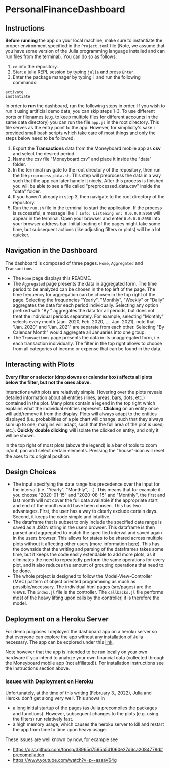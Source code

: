 # PersonalFinanceDashboard


## Instructions

__Before running__ the app on your local machine, make sure to instantiate the proper environment specified in the `Project.toml` file (Note, we assume that you have some version of the Julia programming language installed and can run files from the terminal). You can do so as follows:
1. `cd` into the repository.
2. Start a julia REPL session by typing `julia` and press `Enter`.
3. Enter the package manager by typing `]` and run the following commands: 
```
activate .
instantiate
```


In order to __run__ the dashboard, run the following steps in order. If you wish to run it using artificial demo data, you can skip steps 1-3. To use different ports or filenames (e.g. to keep multiple files for different accounts in the same data directory) you can run the file `app.jl` in the root directory. This file serves as the entry point to the app. However, for simplicity's sake i provided small bash scripts which take care of most things and only the steps below need to be followed.
1. Export the __Transactions__ data from the Moneyboard mobile app as __csv__ and select the desired period.  
2. Name the csv file "Moneyboard.csv" and place it inside the "data" folder.  
3. In the terminal navigate to the root directory of the repository, then run the file `preprocess_data.sh`. This step will preprocess the data in a way such that the app can later handle it nicely. After this process is finished you will be able to see a file called "preprocessed_data.csv" inside the "data" folder.  
4. If you haven't already in step 3, then navigate to the root directory of the repository.  
5. Run the `run.sh` file in the terminal to start the application. If the process is successful, a message like `[ Info: Listening on: 0.0.0.0:8050` will appear in the terminal. Open your browser and enter `0.0.0.0:8050` into your browser address bar. Initial loading of the pages might take some time, but subsequent actions (like adjusting filters or plots) will be a lot quicker.


## Navigation in the Dashboard

The dashboard is composed of three pages. `Home`, `Aggregated` and `Transactions`. 

- The `Home` page displays this README.
- The `Aggregated` page presents the data in aggregated form. The time period to be analyzed can be chosen in the top left of the page. The time frequency for aggregation can be chosen in the top right of the page. Selecting the frequencies "Yearly", "Monthly", "Weekly" or "Daily" aggregates the data for each period individually. Selecting any option prefixed with "By " aggregates the data for all periods, but does not treat the individual periods separately. For example, selecting "Monthly" selects every month (Jan. 2020, Feb. 2020, ..., Jan. 2021), note that "Jan. 2020" and "Jan. 2021" are separate from each other. Selecting "By Calendar Month" would aggregate all Januaries into one group.
- The `Transactions` page presents the data in its unaggregated form, i.e. each transaction individually. The filter in the top right allows to choose from all categories of income or expense that can be found in the data.


## Interacting with Plots

__Every filter or selector (drop downs or calendar box) affects all plots below the filter, but not the ones above.__

Interactions with plots are relatively simple. Hovering over the plots reveals detailed information about all entities (lines, areas, bars, dots, etc.) contained in the plot. Many plots contain a legend in the top right which explains what the individual entities represent. __Clicking__ on an entity once will add/remove it from the display. Plots will always adapt to the entities displayed (i.e. probabilities of a pie chart will change, such that they always sum up to one; margins will adapt, such that the full area of the plot is used; etc.). __Quickly double clicking__ will isolate the clicked on entity, and only it will be shown. 

In the top right of most plots (above the legend) is a bar of tools to zoom in/out, pan and select certain elements. Pressing the "house"-icon will reset the axes to its original position.


## Design Choices

- The input specifying the date range has precedence over the input for the interval (i.e. "Yearly", "Monthly", ...). This means that for example if you choose \"2020-01-15\" and \"2020-08-15\" and \"Monthly\", the first and last month will not cover the full data available if the appropriate start and end of the month would have been chosen. This has two advantages. First, the user has a way to clearly exclude certain days. Second, it keeps the code simple and intuitive.
- The dataframe that is subset to only include the specified date range is saved as a JSON string in the users browser. This dataframe is then parsed and aggregated to match the specified interval and saved again in the users browser. This allows for states to be shared across multiple plots without it affecting other users (more information [here](https://dash-julia.plotly.com/sharing-data-between-callbacks)). This has the downside that the writing and parsing of the dataframes takes some time, but it keeps the code easily extendable to add more plots, as it eliminates the need to repeatedly perform the same operations for every plot, and it also reduces the amount of grouping operations that need to be done.
- The whole project is designed to follow the Model-View-Controller (MVC) pattern of object oriented programming as much as possible/necessary. The individual html pages (src/pages) are the views. The `index.jl` file is the controller. The `callbacks.jl` file performs most of the heavy lifting upon calls by the controller, it is therefore the model.


## Deployment on a Heroku Server

For demo purposes I deployed the dashboard app on a heroku server so that everyone can explore the app without any installation of Julia necessary. The app can be explored under this [link](https://personal-finance-dash-board.herokuapp.com). 

Note however that the app is intended to be run locally on your own hardware if you intend to analyze your own financial data (collected through the Moneyboard mobile app (not affiliated)). For installation instructions see the Instructions section above.

### Issues with Deployment on Heroku
Unfortunately, at the time of this writing (February 3., 2022), Julia and Heroku don't get along very well. This shows in 
- a long initial startup of the pages (as Julia precompiles the packages and functions). However, subsequent changes to the plots (e.g. using the filters) run relatively fast.
- a high memory usage, which causes the heroku server to kill and restart the app from time to time upon heavy usage.

These issues are well known by now, for example see
- https://gist.github.com/fonsp/38965d7595a5d1060e27d6ca2084778d#precompilation
- https://www.youtube.com/watch?v=p--assaV64g
